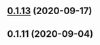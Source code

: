 ## [0.1.13](https://github.com/flyFatSeal/react-components/compare/v0.1.11...v0.1.13) (2020-09-17)



## 0.1.11 (2020-09-04)



